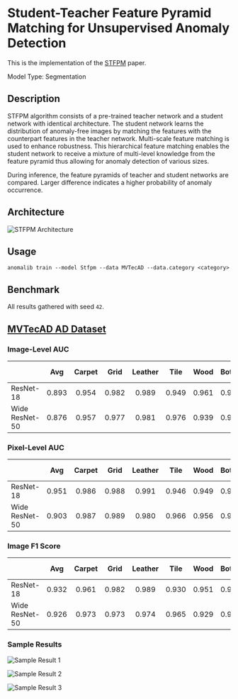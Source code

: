 # Student-Teacher Feature Pyramid Matching for Unsupervised Anomaly Detection

This is the implementation of the [STFPM](https://arxiv.org/pdf/2103.04257.pdf) paper.

Model Type: Segmentation

## Description

STFPM algorithm consists of a pre-trained teacher network and a student network with identical architecture. The student network learns the distribution of anomaly-free images by matching the features with the counterpart features in the teacher network. Multi-scale feature matching is used to enhance robustness. This hierarchical feature matching enables the student network to receive a mixture of multi-level knowledge from the feature pyramid thus allowing for anomaly detection of various sizes.

During inference, the feature pyramids of teacher and student networks are compared. Larger difference indicates a higher probability of anomaly occurrence.

## Architecture

![STFPM Architecture](/docs/source/images/stfpm/architecture.jpg "STFPM Architecture")

## Usage

`anomalib train --model Stfpm --data MVTecAD --data.category <category>`

## Benchmark

All results gathered with seed `42`.

## [MVTecAD AD Dataset](https://www.mvtec.com/company/research/datasets/mvtec-ad)

### Image-Level AUC

|                |  Avg  | Carpet | Grid  | Leather | Tile  | Wood  | Bottle | Cable | Capsule | Hazelnut | Metal Nut | Pill  | Screw | Toothbrush | Transistor | Zipper |
| -------------- | :---: | :----: | :---: | :-----: | :---: | :---: | :----: | :---: | :-----: | :------: | :-------: | :---: | :---: | :--------: | :--------: | :----: |
| ResNet-18      | 0.893 | 0.954  | 0.982 |  0.989  | 0.949 | 0.961 | 0.979  | 0.838 |  0.759  |  0.999   |   0.956   | 0.705 | 0.835 |   0.997    |   0.853    | 0.645  |
| Wide ResNet-50 | 0.876 | 0.957  | 0.977 |  0.981  | 0.976 | 0.939 | 0.987  | 0.878 |  0.732  |  0.995   |   0.973   | 0.652 | 0.825 |    0.5     |   0.875    | 0.899  |

### Pixel-Level AUC

|                |  Avg  | Carpet | Grid  | Leather | Tile  | Wood  | Bottle | Cable | Capsule | Hazelnut | Metal Nut | Pill  | Screw | Toothbrush | Transistor | Zipper |
| -------------- | :---: | :----: | :---: | :-----: | :---: | :---: | :----: | :---: | :-----: | :------: | :-------: | :---: | :---: | :--------: | :--------: | :----: |
| ResNet-18      | 0.951 | 0.986  | 0.988 |  0.991  | 0.946 | 0.949 | 0.971  | 0.898 |  0.962  |  0.981   |   0.942   | 0.878 | 0.983 |   0.983    |   0.838    | 0.972  |
| Wide ResNet-50 | 0.903 | 0.987  | 0.989 |  0.980  | 0.966 | 0.956 | 0.966  | 0.913 |  0.956  |  0.974   |   0.961   | 0.946 | 0.988 |   0.178    |   0.807    | 0.980  |

### Image F1 Score

|                |  Avg  | Carpet | Grid  | Leather | Tile  | Wood  | Bottle | Cable | Capsule | Hazelnut | Metal Nut | Pill  | Screw | Toothbrush | Transistor | Zipper |
| -------------- | :---: | :----: | :---: | :-----: | :---: | :---: | :----: | :---: | :-----: | :------: | :-------: | :---: | :---: | :--------: | :--------: | :----: |
| ResNet-18      | 0.932 | 0.961  | 0.982 |  0.989  | 0.930 | 0.951 | 0.984  | 0.819 |  0.918  |  0.993   |   0.973   | 0.918 | 0.887 |   0.984    |   0.790    | 0.908  |
| Wide ResNet-50 | 0.926 | 0.973  | 0.973 |  0.974  | 0.965 | 0.929 | 0.976  | 0.853 |  0.920  |  0.972   |   0.974   | 0.922 | 0.884 |   0.833    |   0.815    | 0.931  |

### Sample Results

![Sample Result 1](/docs/source/images/stfpm/results/0.png "Sample Result 1")

![Sample Result 2](/docs/source/images/stfpm/results/1.png "Sample Result 2")

![Sample Result 3](/docs/source/images/stfpm/results/2.png "Sample Result 3")
